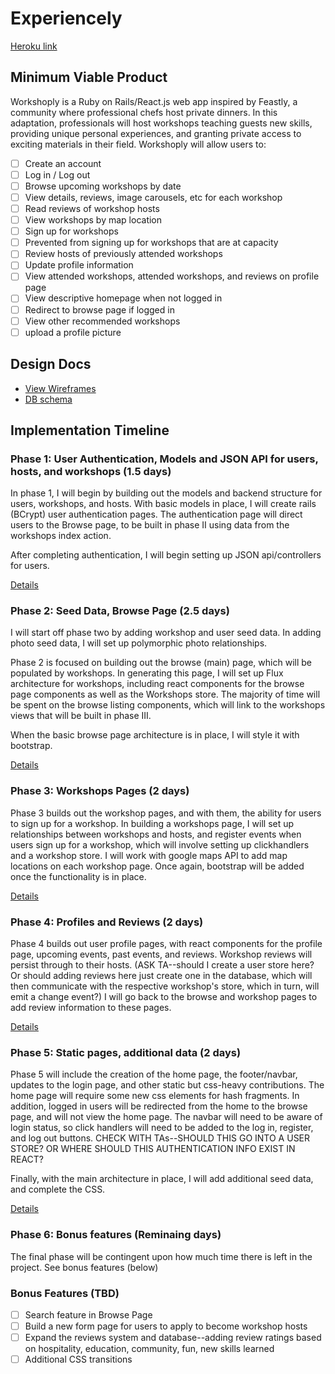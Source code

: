 # Experiencely

[Heroku link][heroku]

[heroku]: https://stark-woodland-1668.herokuapp.com/

## Minimum Viable Product

Workshoply is a Ruby on Rails/React.js web app inspired by Feastly, a community where professional chefs host private dinners.  In this adaptation, professionals will host workshops teaching guests new skills, providing unique personal experiences, and granting private access to exciting materials in their field. Workshoply will allow users to:


<!-- This is a Markdown checklist. Use it to keep track of your progress! -->

- [ ] Create an account
- [ ] Log in / Log out
- [ ] Browse upcoming workshops by date
- [ ] View details, reviews, image carousels, etc for each workshop
- [ ] Read reviews of workshop hosts
- [ ] View workshops by map location
- [ ] Sign up for workshops
- [ ] Prevented from signing up for workshops that are at capacity
- [ ] Review hosts of previously attended workshops
- [ ] Update profile information
- [ ] View attended workshops, attended workshops, and reviews on profile page
- [ ] View descriptive homepage when not logged in
- [ ] Redirect to browse page if logged in
- [ ] View other recommended workshops
- [ ] upload a profile picture

## Design Docs
* [View Wireframes][view]
* [DB schema][schema]

[view]: ./project-proposal/docs/views.md
[schema]: ./project-proposal/docs/schema.md

## Implementation Timeline

### Phase 1: User Authentication, Models and JSON API for users, hosts, and workshops (1.5 days)

In phase 1, I will begin by building out the models and backend structure for users, workshops, and hosts. With basic models in place, I will create
rails (BCrypt) user authentication pages. The authentication page will direct users to
the Browse page, to be built in phase II using data from the workshops index action.

After completing authentication, I will begin setting up JSON api/controllers for users.

[Details][phase-one]

### Phase 2: Seed Data, Browse Page  (2.5 days)

I will start off phase two by adding workshop and user seed data. In adding photo seed data, I will set up polymorphic photo relationships.

Phase 2 is focused on building out the browse (main) page, which will be populated by workshops. In generating this page, I will set up Flux architecture for workshops, including react components for the browse page components as well as the Workshops store. The majority of time will be spent on the browse listing components, which will link to the workshops views that will be built in phase III.

When the basic browse page architecture is in place, I will style it with bootstrap.

[Details][phase-two]

### Phase 3: Workshops Pages (2 days)

Phase 3 builds out the workshop pages, and with them, the ability for users to sign up for a workshop.
In building a workshops page, I will set up relationships between workshops and hosts, and register events when users sign up for a workshop, which will involve setting up clickhandlers and a workshop store. I will work with google maps API to add map locations on each workshop page. Once again, bootstrap will be added once the functionality is in place.

[Details][phase-three]

### Phase 4: Profiles and Reviews (2 days)

Phase 4 builds out user profile pages, with react components for the profile page, upcoming events, past events, and reviews. Workshop reviews will persist through to their hosts. (ASK TA--should I create a user store here? Or should adding reviews here just create one in the database, which will then communicate with the respective workshop's store, which in turn, will emit a change event?) I will go back to the browse and workshop pages to add review information to these pages.

[Details][phase-four]

### Phase 5: Static pages, additional data (2 days)

Phase 5 will include the creation of the home page, the footer/navbar, updates to the login page, and other static but css-heavy contributions. The home page will require some new css elements for hash fragments. In addition, logged in users will be redirected from the home to the browse page, and will not view the home page.
The navbar will need to be aware of login status, so click handlers will need to be added to the log in, register, and log out buttons.  CHECK WITH TAs--SHOULD THIS GO INTO A USER STORE? OR WHERE SHOULD THIS AUTHENTICATION INFO EXIST IN REACT?

Finally, with the main architecture in place, I will add additional seed data, and complete the CSS.

[Details][phase-five]

### Phase 6: Bonus features (Reminaing days)

The final phase will be contingent upon how much time there is left in the project.  See bonus features (below)

### Bonus Features (TBD)
- [ ] Search feature in Browse Page
- [ ] Build a new form page for users to apply to become workshop hosts
- [ ] Expand the reviews system and database--adding review ratings based on hospitality, education, community, fun, new skills learned
- [ ] Additional CSS transitions

[phase-one]: ./project-proposal/docs/phases/phase1.md
[phase-two]: ./project-proposal/docs/phases/phase2.md
[phase-three]: ./project-proposal/docs/phases/phase3.md
[phase-four]: ./project-proposal/docs/phases/phase4.md
[phase-five]: ./project-proposal/docs/phases/phase5.md
